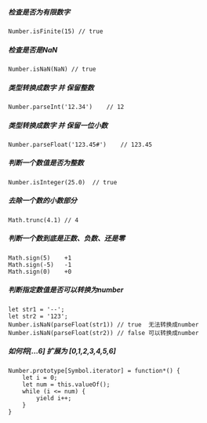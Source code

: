 ##### 检查是否为有限数字
    Number.isFinite(15) // true
    
##### 检查是否是NaN
    Number.isNaN(NaN) // true
    
##### 类型转换成数字 并 保留整数
    Number.parseInt('12.34')    // 12
    
##### 类型转换成数字 并 保留一位小数
    Number.parseFloat('123.45#')    // 123.45
    
##### 判断一个数值是否为整数
    Number.isInteger(25.0)  // true
    
##### 去除一个数的小数部分
    Math.trunc(4.1) // 4
    
##### 判断一个数到底是正数、负数、还是零
    Math.sign(5)    +1
    Math.sign(-5)   -1
    Math.sign(0)    +0

##### 判断指定数值是否可以转换为number
    let str1 = '--';
    let str2 = '123';
    Number.isNaN(parseFloat(str1)) // true  无法转换成number
    Number.isNaN(parseFloat(str2)) // false 可以转换成number
    
##### 如何将[...6] 扩展为 [0,1,2,3,4,5,6]
    Number.prototype[Symbol.iterator] = function*() {
        let i = 0;
        let num = this.valueOf();
        while (i <= num) {
            yield i++;
        }
    }
